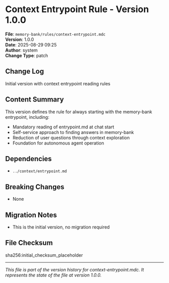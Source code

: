 # Context Entrypoint Rule - Version 1.0.0

**File**: `memory-bank/rules/context-entrypoint.mdc`  
**Version**: 1.0.0  
**Date**: 2025-08-29 09:25  
**Author**: system  
**Change Type**: patch  

## Change Log
Initial version with context entrypoint reading rules

## Content Summary
This version defines the rule for always starting with the memory-bank entrypoint, including:

- Mandatory reading of entrypoint.md at chat start
- Self-service approach to finding answers in memory-bank
- Reduction of user questions through context exploration
- Foundation for autonomous agent operation

## Dependencies
- `../context/entrypoint.md`

## Breaking Changes
- None

## Migration Notes
- This is the initial version, no migration required

## File Checksum
sha256:initial_checksum_placeholder

---

*This file is part of the version history for context-entrypoint.mdc. It represents the state of the file at version 1.0.0.*
